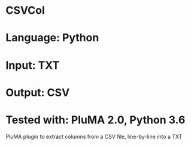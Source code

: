 # CSVCol
# Language: Python
# Input: TXT
# Output: CSV
# Tested with: PluMA 2.0, Python 3.6

PluMA plugin to extract columns from a CSV file, line-by-line into a TXT
